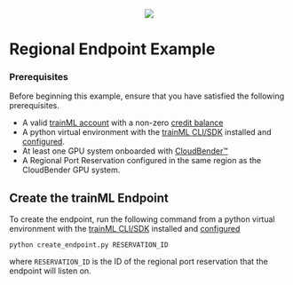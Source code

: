 <div align="center">
  <a href="https://www.trainml.ai/"><img src="https://www.trainml.ai/static/img/trainML-logo-purple.png"></a><br>
</div>

# Regional Endpoint Example

### Prerequisites

Before beginning this example, ensure that you have satisfied the following prerequisites.

- A valid [trainML account](https://auth.trainml.ai/login?response_type=code&client_id=536hafr05s8qj3ihgf707on4aq&redirect_uri=https://app.trainml.ai/auth/callback) with a non-zero [credit balance](https://docs.trainml.ai/reference/billing-credits/)
- A python virtual environment with the [trainML CLI/SDK](https://github.com/trainML/trainml-cli) installed and [configured](https://docs.trainml.ai/reference/cli-sdk#authentication).
- At least one GPU system onboarded with [CloudBender™](https://docs.trainml.ai/reference/cloudbender/)
- A Regional Port Reservation configured in the same region as the CloudBender GPU system.

## Create the trainML Endpoint

To create the endpoint, run the following command from a python virtual environment with the [trainML CLI/SDK](https://github.com/trainML/trainml-cli) installed and [configured](https://docs.trainml.ai/reference/cli-sdk#authentication)

```
python create_endpoint.py RESERVATION_ID
```

where `RESERVATION_ID` is the ID of the regional port reservation that the endpoint will listen on.
